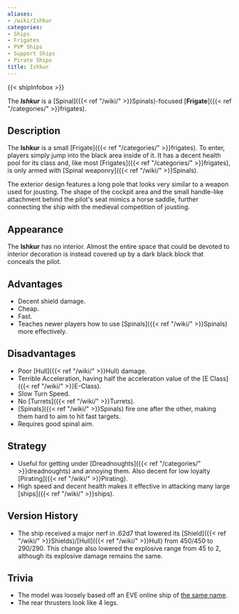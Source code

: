 ```yaml
---
aliases:
- /wiki/Ishkur
categories:
- Ships
- Frigates
- PVP Ships
- Support Ships
- Pirate Ships
title: Ishkur
---  
```


{{< shipInfobox >}} 

The **_Ishkur_** is a [Spinal]({{< ref "/wiki/" >}}Spinals)-focused [**Frigate**]({{< ref "/categories/" >}}frigates).

## Description

The **Ishkur** is a small [Frigate]({{< ref "/categories/" >}}frigates). To enter, players simply jump into the black area inside of it. It has a decent health pool for its class and, like most [Frigates]({{< ref "/categories/" >}}frigates), is only armed with [Spinal weaponry]({{< ref "/wiki/" >}}Spinals).

The exterior design features a long pole that looks very similar to a weapon used for jousting. The shape of the cockpit area and the small handle-like attachment behind the pilot's seat mimics a horse saddle, further connecting the ship with the medieval competition of jousting.

## Appearance

The **Ishkur** has no interior. Almost the entire space that could be devoted to interior decoration is instead covered up by a dark black block that conceals the pilot.

## Advantages

- Decent shield damage.
- Cheap.
- Fast.
- Teaches newer players how to use [Spinals]({{< ref "/wiki/" >}}Spinals) more effectively.

## Disadvantages

- Poor [Hull]({{< ref "/wiki/" >}}Hull) damage.
- Terrible Acceleration, having half the acceleration value of the [E Class]({{< ref "/wiki/" >}}E-Class).
- Slow Turn Speed.
- No [Turrets]({{< ref "/wiki/" >}}Turrets).
- [Spinals]({{< ref "/wiki/" >}}Spinals) fire one after the other, making them hard to aim to hit fast targets.
- Requires good spinal aim.

## Strategy

- Useful for getting under [Dreadnoughts]({{< ref "/categories/" >}}dreadnoughts) and annoying them. Also decent for low loyalty [Pirating]({{< ref "/wiki/" >}}Pirating).
- High speed and decent health makes it effective in attacking many large [ships]({{< ref "/wiki/" >}}ships).

## Version History 

- The ship received a major nerf in .62d7 that lowered its [Shield]({{< ref "/wiki/" >}}Shields)/[Hull]({{< ref "/wiki/" >}}Hull) from 450/450 to 290/290. This change also lowered the explosive range from 45 to 2, although its explosive damage remains the same.

## Trivia

- The model was loosely based off an EVE online ship of [the same name](https://wiki.eveuniversity.org/Ishkur).
- The rear thrusters look like 4 legs.